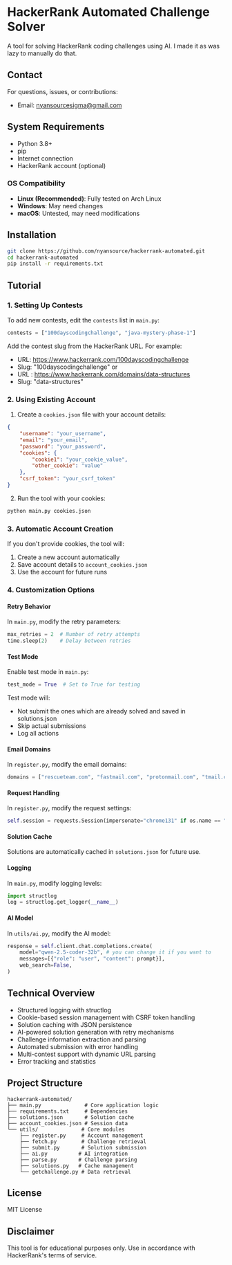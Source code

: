 # HackerRank Automated Challenge Solver

A tool for solving HackerRank coding challenges using AI. I made it as was lazy to manually do that.

## Contact

For questions, issues, or contributions:
- Email: nyansourcesigma@gmail.com

## System Requirements

- Python 3.8+
- pip
- Internet connection
- HackerRank account (optional)

### OS Compatibility
- **Linux (Recommended)**: Fully tested on Arch Linux
- **Windows**: May need changes
- **macOS**: Untested, may need modifications

## Installation

```bash
git clone https://github.com/nyansource/hackerrank-automated.git
cd hackerrank-automated
pip install -r requirements.txt
```

## Tutorial

### 1. Setting Up Contests

To add new contests, edit the `contests` list in `main.py`:

```python
contests = ["100dayscodingchallenge", "java-mystery-phase-1"]
```

Add the contest slug from the HackerRank URL. For example:
- URL: https://www.hackerrank.com/100dayscodingchallenge
- Slug: "100dayscodingchallenge"
or
- URL : https://www.hackerrank.com/domains/data-structures
- Slug: "data-structures"

### 2. Using Existing Account

1. Create a `cookies.json` file with your account details:
```json
{
    "username": "your_username",
    "email": "your_email",
    "password": "your_password",
    "cookies": {
        "cookie1": "your_cookie_value",
        "other_cookie": "value"
    },
    "csrf_token": "your_csrf_token"
}
```

2. Run the tool with your cookies:
```bash
python main.py cookies.json
```

### 3. Automatic Account Creation

If you don't provide cookies, the tool will:
1. Create a new account automatically
2. Save account details to `account_cookies.json`
3. Use the account for future runs

### 4. Customization Options

#### Retry Behavior
In `main.py`, modify the retry parameters:
```python
max_retries = 2  # Number of retry attempts
time.sleep(2)    # Delay between retries
```

#### Test Mode
Enable test mode in `main.py`:
```python
test_mode = True  # Set to True for testing
```

Test mode will:
- Not submit the ones which are already solved and saved in solutions.json
- Skip actual submissions
- Log all actions

#### Email Domains
In `register.py`, modify the email domains:
```python
domains = ["rescueteam.com", "fastmail.com", "protonmail.com", "tmail.com"]
```

#### Request Handling
In `register.py`, modify the request settings:
```python
self.session = requests.Session(impersonate="chrome131" if os.name == "posix" else "chrome124")
```

#### Solution Cache
Solutions are automatically cached in `solutions.json` for future use.

#### Logging
In `main.py`, modify logging levels:
```python
import structlog
log = structlog.get_logger(__name__)
```

#### AI Model
In `utils/ai.py`, modify the AI model:
```python
response = self.client.chat.completions.create(
    model="qwen-2.5-coder-32b", # you can change it if you want to
    messages=[{"role": "user", "content": prompt}],
    web_search=False,
)
```

## Technical Overview

- Structured logging with structlog
- Cookie-based session management with CSRF token handling
- Solution caching with JSON persistence
- AI-powered solution generation with retry mechanisms
- Challenge information extraction and parsing
- Automated submission with error handling
- Multi-contest support with dynamic URL parsing
- Error tracking and statistics

## Project Structure
```
hackerrank-automated/
├── main.py              # Core application logic
├── requirements.txt     # Dependencies
├── solutions.json       # Solution cache
├── account_cookies.json # Session data
└── utils/              # Core modules
    ├── register.py     # Account management
    ├── fetch.py        # Challenge retrieval
    ├── submit.py       # Solution submission
    ├── ai.py          # AI integration
    ├── parse.py       # Challenge parsing
    ├── solutions.py   # Cache management
    └── getchallenge.py # Data retrieval
```

## License

MIT License

## Disclaimer

This tool is for educational purposes only. Use in accordance with HackerRank's terms of service.
